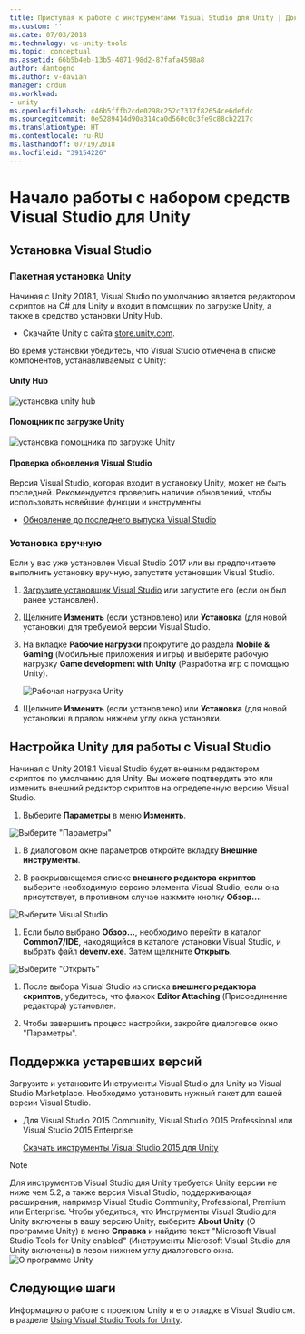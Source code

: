 ```yaml
---
title: Приступая к работе с инструментами Visual Studio для Unity | Документы Майкрософт
ms.custom: ''
ms.date: 07/03/2018
ms.technology: vs-unity-tools
ms.topic: conceptual
ms.assetid: 66b5b4eb-13b5-4071-98d2-87fafa4598a8
author: dantogno
ms.author: v-davian
manager: crdun
ms.workload:
- unity
ms.openlocfilehash: c46b5fffb2cde0298c252c7317f82654ce6defdc
ms.sourcegitcommit: 0e5289414d90a314ca0d560c0c3fe9c88cb2217c
ms.translationtype: HT
ms.contentlocale: ru-RU
ms.lasthandoff: 07/19/2018
ms.locfileid: "39154226"
---
```

# <a name="getting-started-with-visual-studio-tools-for-unity"></a>Начало работы с набором средств Visual Studio для Unity

## <a name="install-visual-studio"></a>Установка Visual Studio

### <a name="unity-bundled-installation"></a>Пакетная установка Unity

Начиная с Unity 2018.1, Visual Studio по умолчанию является редактором скриптов на C# для Unity и входит в помощник по загрузке Unity, а также в средство установки Unity Hub.

- Скачайте Unity с сайта [store.unity.com](https://store.unity.com/).

Во время установки убедитесь, что Visual Studio отмечена в списке компонентов, устанавливаемых с Unity:

#### <a name="unity-hub"></a>Unity Hub

![установка unity hub](media/vstu_unity-hub.png)

#### <a name="unity-download-assistant"></a>Помощник по загрузке Unity

![установка помощника по загрузке Unity](media/vstu_download-assistant.png)

#### <a name="check-for-updates-to-visual-studio"></a>Проверка обновления Visual Studio

Версия Visual Studio, которая входит в установку Unity, может не быть последней. Рекомендуется проверить наличие обновлений, чтобы использовать новейшие функции и инструменты.

- [Обновление до последнего выпуска Visual Studio](../install/update-visual-studio.md)

### <a name="manual-installation"></a>Установка вручную

Если у вас уже установлен Visual Studio 2017 или вы предпочитаете выполнить установку вручную, запустите установщик Visual Studio.

1. [Загрузите установщик Visual Studio](https://docs.microsoft.com/en-us/visualstudio/install/install-visual-studio) или запустите его (если он был ранее установлен).

1. Щелкните **Изменить** (если установлено) или **Установка** (для новой установки) для требуемой версии Visual Studio.

1. На вкладке **Рабочие нагрузки** прокрутите до раздела **Mobile & Gaming** (Мобильные приложения и игры) и выберите рабочую нагрузку **Game development with Unity** (Разработка игр с помощью Unity).

    ![Рабочая нагрузка Unity](media/vstu_unity-workload.png)

1. Щелкните **Изменить** (если установлено) или **Установка** (для новой установки) в правом нижнем углу окна установки.

## <a name="configure-unity-for-use-with-visual-studio"></a>Настройка Unity для работы с Visual Studio

Начиная с Unity 2018.1 Visual Studio будет внешним редактором скриптов по умолчанию для Unity. Вы можете подтвердить это или изменить внешний редактор скриптов на определенную версию Visual Studio.

1. Выберите **Параметры** в меню **Изменить**.

  ![Выберите "Параметры"](media/vstu_unity-preferences.png)

1. В диалоговом окне параметров откройте вкладку **Внешние инструменты**.

1. В раскрывающемся списке **внешнего редактора скриптов** выберите необходимую версию элемента Visual Studio, если она присутствует, в противном случае нажмите кнопку **Обзор...**.

  ![Выберите Visual Studio](media/vstu_unity-external-tools.png)

1. Если было выбрано **Обзор...**, необходимо перейти в каталог **Common7/IDE**, находящийся в каталоге установки Visual Studio, и выбрать файл **devenv.exe**. Затем щелкните **Открыть**.

  ![Выберите "Открыть"](media/vstu_browse-for-application.png)

1. После выбора Visual Studio из списка **внешнего редактора скриптов**, убедитесь, что флажок **Editor Attaching** (Присоединение редактора) установлен.

1. Чтобы завершить процесс настройки, закройте диалоговое окно "Параметры".

## <a name="support-for-older-versions"></a>Поддержка устаревших версий

 Загрузите и установите Инструменты Visual Studio для Unity из Visual Studio Marketplace. Необходимо установить нужный пакет для вашей версии Visual Studio.

- Для Visual Studio 2015 Community, Visual Studio 2015 Professional или Visual Studio 2015 Enterprise

   [Скачать инструменты Visual Studio 2015 для Unity](https://visualstudiogallery.msdn.microsoft.com/8d26236e-4a64-4d64-8486-7df95156aba9)

> [!NOTE]
> Для инструментов Visual Studio для Unity требуется Unity версии не ниже чем 5.2, а также версия Visual Studio, поддерживающая расширения, например Visual Studio Community, Professional, Premium или Enterprise. Чтобы убедиться, что Инструменты Visual Studio для Unity включены в вашу версию Unity, выберите **About Unity** (О программе Unity) в меню **Справка** и найдите текст "Microsoft Visual Studio Tools for Unity enabled" (Инструменты Microsoft Visual Studio для Unity включены) в левом нижнем углу диалогового окна.
> ![О программе Unity](media/vstu_about-unity.png)

## <a name="next-steps"></a>Следующие шаги

 Информацию о работе с проектом Unity и его отладке в Visual Studio см. в разделе [Using Visual Studio Tools for Unity](../cross-platform/using-visual-studio-tools-for-unity.md).
